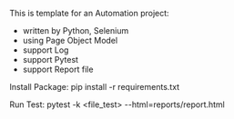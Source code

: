 This is template for an Automation project:
- written by Python, Selenium 
- using Page Object Model
- support Log
- support Pytest
- support Report file

Install Package:
pip install -r requirements.txt

Run Test:
pytest -k <file_test> --html=reports/report.html